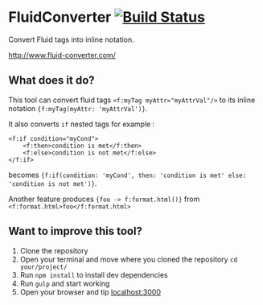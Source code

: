 # FluidConverter [![Build Status](https://travis-ci.org/jeremieroulin/fluid-converter.svg?branch=master)](https://travis-ci.org/jeremieroulin/fluid-converter)
Convert Fluid tags into inline notation. 

http://www.fluid-converter.com/

## What does it do? ##
This tool can convert fluid tags ```<f:myTag myAttr="myAttrVal"/>``` to its inline notation ```{f:myTag(myAttr: 'myAttrVal')}```. 

It also converts `if` nested tags for example :

```
<f:if condition="myCond">
    <f:then>condition is met</f:then>
    <f:else>condition is not met</f:else>
</f:if>
``` 

becomes ```{f:if(condition: 'myCond', then: 'condition is met' else: 'condition is not met')}```.

Another feature produces ```{foo -> f:format.html()}``` from ```<f:format.html>foo</f:format.html>```

## Want to improve this tool? ##
1. Clone the repository
2. Open your terminal and move where you cloned the repository ```cd your/project/```
3. Run ```npm install``` to install dev dependencies
4. Run  ```gulp``` and start working
5. Open your browser and tip [localhost:3000](localhost:3000)
